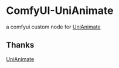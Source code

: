 # ComfyUI-UniAnimate
a comfyui custom node for [UniAnimate](https://github.com/ali-vilab/UniAnimate)

## Thanks
[UniAnimate](https://github.com/ali-vilab/UniAnimate)
